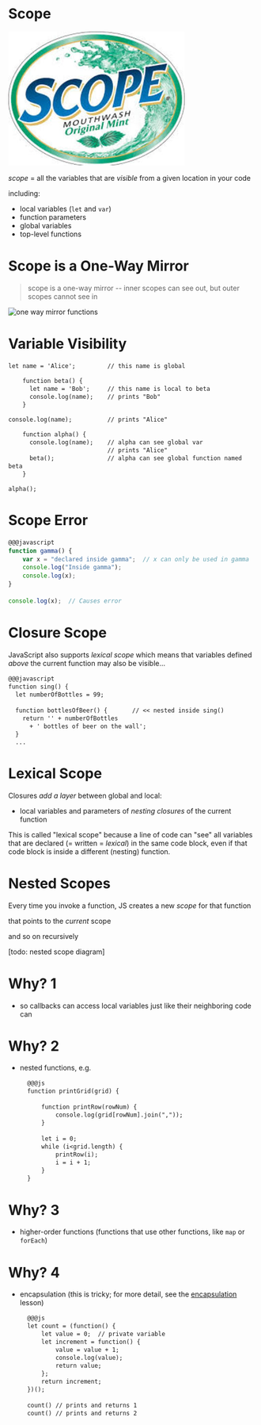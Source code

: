 # Scope

![scope](scope.jpg)

*scope* = all the variables that are *visible* from a given location in your code

including:

  * local variables (`let` and `var`)
  * function parameters
  * global variables
  * top-level functions


# Scope is a One-Way Mirror

> scope is a one-way mirror -- inner scopes can see out, but outer scopes cannot see in

![one way mirror functions](one-way-mirror.gif)


# Variable Visibility

<!--BOX-->
```
let name = 'Alice';         // this name is global
```

<!--BOX-->
```
    function beta() {
      let name = 'Bob';     // this name is local to beta
      console.log(name);    // prints "Bob"
    }
```
<!--/BOX-->

```
console.log(name);          // prints "Alice"
```

<!--BOX-->
```
    function alpha() {
      console.log(name);    // alpha can see global var
                            // prints "Alice"
      beta();               // alpha can see global function named beta
    }
```
<!--/BOX-->
```
alpha();
```
<!--/BOX-->

# Scope Error

```javascript
@@@javascript
function gamma() {
    var x = "declared inside gamma";  // x can only be used in gamma
    console.log("Inside gamma");
    console.log(x);
}

console.log(x);  // Causes error
```

# Closure Scope

JavaScript also supports *lexical scope* which means that variables defined *above* the current function may also be visible...

```
@@@javascript
function sing() {
  let numberOfBottles = 99;

  function bottlesOfBeer() {       // << nested inside sing()
    return '' + numberOfBottles 
      + ' bottles of beer on the wall';
  }
  ...

```

# Lexical Scope

Closures *add a layer* between global and local:

  * local variables and parameters of *nesting closures* of the current function

This is called "lexical scope" because a line of code can "see" all variables that are declared (= written = _lexical_) in the same code block, even if that code block is inside a different (nesting) function.

# Nested Scopes

Every time you invoke a function, JS creates a new *scope* for that function

that points to the *current* scope

and so on recursively

[todo: nested scope diagram]

# Why? 1

* so callbacks can access local variables just like their neighboring code can

# Why? 2

* nested functions, e.g.

        @@@js
        function printGrid(grid) {

            function printRow(rowNum) {
                console.log(grid[rowNum].join(","));
            }

            let i = 0;
            while (i<grid.length) {
                printRow(i);
                i = i + 1;
            }
        }

# Why? 3

* higher-order functions (functions that use other functions, like `map` or `forEach`)

# Why? 4

* encapsulation (this is tricky; for more detail, see the [encapsulation](/javascript/encapsulation) lesson)

        @@@js
        let count = (function() {
            let value = 0;  // private variable
            let increment = function() {
                value = value + 1;
                console.log(value);
                return value;
            };
            return increment;
        })();

        count() // prints and returns 1
        count() // prints and returns 2

